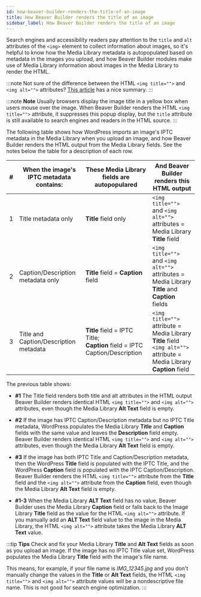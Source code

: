 ```yaml
---
id: how-beaver-builder-renders-the-title-of-an-image
title: How Beaver Builder renders the title of an image
sidebar_label: How Beaver Builder renders the title of an image
---
```


Search engines and accessibility readers pay attention to the `title` and
`alt` attributes of the `<img>` element to collect information about images,
so it's helpful to know how the Media Library metadata is autopopulated based
on metadata in the images you upload,  and how Beaver Builder modules make use
of Media Library information about images in the Media Library to render the
HTML.

:::note
Not sure of the difference between the HTML `<img title="">` and `<img alt="">`
attributes? [This article](https://www.wpromote.com/blog/image-alt-vs-title-using-alt-title-attributes-in-image-tags/) has a nice summary.
:::

:::note **Note**
Usually browsers display the image title in a yellow box when users
mouse over the image. When Beaver Builder renders the HTML `<img title="">`
attribute, it suppresses this popup display, but the `title` attribute is
still available to search engines and readers in the HTML source.
:::

The following table shows how WordPress imports an image's IPTC metadata in
the Media Library when you upload an image, and how Beaver Builder renders the
HTML output from the Media Library fields. See the notes below the table for a
description of each row.

\#  |  When the image's IPTC metadata contains: | These Media Library fields are autopopulared | And Beaver Builder renders this HTML output
---|---|---|---  
1  |  Title metadata only  |  **Title** field only  |  `<img title="">` and `<img alt="">` attributes = Media Library **Title** field  
2  |  Caption/Description metadata only  |  **Title** field = **Caption** field  |  `<img title="">` and `<img alt="">` attributes = Media Library **Title** and **Caption** fields  
3  |  Title and Caption/Description metadata  |  **Title** field = IPTC Title;<br/>**Caption** field = IPTC Caption/Description  |  `<img title="">` attribute = Media Library **Title** field<br/>`<img alt="">` attribute = Media Library **Caption** field  

The previous table shows:

  * **#1** The Title field renders both title and alt attributes in the HTML output Beaver Builder renders identical HTML `<img title="">` and `<img alt="">` attributes, even though the Media Library **Alt Text** field is empty.

  * **#2** If the image has IPTC Caption/Description metadata but no IPTC Title metadata, WordPress populates the Media Library **Title** and **Caption** fields with the same value and leaves the **Description** field empty. Beaver Builder renders identical HTML `<img title="">` and `<img alt="">` attributes, even though the Media Library **Alt Text** field is empty.

  * **#3** If the image has both IPTC Title and Caption/Description metadata, then the WordPress **Title** field is populated with the IPTC Title, and the WordPress **Caption** field is populated with the IPTC Caption/Description. Beaver Builder renders the HTML `<img title="">` attribute from the **Title** field and the `<img alt="">` attribute from the **Caption** field, even though the Media Library **Alt Text** field is empty.

  * **#1-3** When the Media Library **ALT Text** field has no value, Beaver Builder uses the Media Library **Caption** field or falls back to the Image Library **Title** field as the value for the HTML `<img alt="">` attribute. If you manually add an **ALT Text** field value to the image in the Media Library, the HTML `<img alt="">` attribute takes the Media Library **ALT Text** value.

:::tip **Tips**
Check and fix your Media Library **Title** and **Alt Text** fields
as soon as you upload an image. If the image has no IPTC Title value set,
WordPress populates the Media Library **Title** field with the image's file
name.

This means, for example, if your file name is *IMG_12345.jpg* and you
don't manually change the values in the **Title** or **Alt Text** fields, the
HTML `<img title="">` and `<img alt="">` attribute values will be a nondescriptive
file name. This is not good for search engine optimization.
:::
